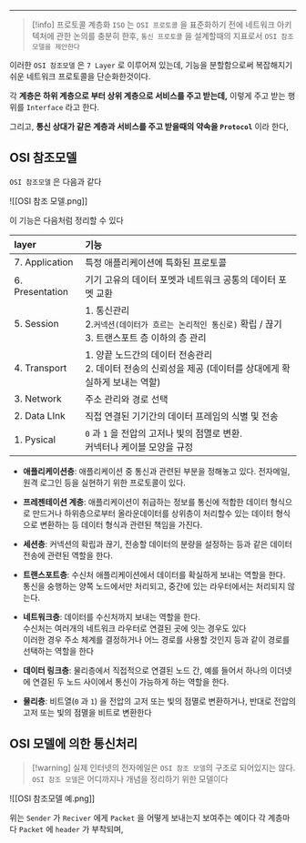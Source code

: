
---

>[!info] 프로토콜 계층화
>`ISO` 는 `OSI 프로토콜` 을 표준화하기 전에 네트워크 아키텍처에 관한 논의를 충분히 한후, `통신 프로토콜` 을 설계할때의 지표로서 `OSI 참조 모델을 제안한다`

이러한 `OSI 참조모델` 은 `7 Layer` 로 이루어져 있는데, 기능을 분할함으로써 복잡해지기 쉬운 네트워크 프로토콜을 단순화한것이다.

각 **계층은 하위 계층으로 부터 상위 계층으로 서비스를 주고 받는데,** 이렇게 주고 받는 행위를 `Interface` 라고 한다.

그리고, **통신 상대가 같은 계층과 서비스를 주고 받을때의 약속을 `Protocol`** 이라 한다,

## OSI 참조모델

`OSI 참조모델` 은 다음과 같다

![[OSI 참조 모델.png]]

이 기능은 다음처럼 정리할 수 있다

| layer           | 기능                                                                   |
| :-------------- | :------------------------------------------------------------------- |
| 7. Application  | 특정 애플리케이션에 특화된 프로토콜                                                  |
| 6. Presentation | 기기 고유의 데이터 포멧과 네트워크 공통의 데이터 포멧 교환                                    |
| 5. Session      | 1. 통신관리<br>2.`커넥션(데이터가 흐르는 논리적인 통신로)` 확립 / 끊기<br>3. 트랜스포트 층 이하의 층 관리 |
| 4. Transport    | 1. 양끝 노드간의 데이터 전송관리<br>2. 데이터 전송의 신뢰성을 제공 (데이터를 상대에게 확실하게 보내는 역할)    |
| 3. Network      | 주소 관리와 경로 선택                                                         |
| 2. Data LInk    | 직접 연결된 기기간의 데이터 프레임의 식별 및 전송                                         |
| 1. Pysical      | `0` 과 `1` 을 전압의 고저나 빛의 점멸로 변환.<br>커넥터나 케이블 모양을 규정                    |

- **애플리케이션층**: 애플리케이션 중 통신과 관련된 부분을 정해놓고 있다. 전자메일, 원격 로그인 등을 실현하기 위한 프로토콜이 있다.

- **프레젠테이션 계층**: 애플리케이션이 취급하는 정보를 통신에 적합한 데이터 형식으로 만드거나 하위층으로부터 올라운데이터를 상위층이 처리할수 있는 데이터 형식으로 변환하는 등 데이터 형식과 관련된 책임을 가진다.

- **세션층**: 커넥션의 확립과 끊기, 전송할 데이터의 분량을 설정하는 등과 같은 데이터 전송에 관련된 역할을 한다.

- **트랜스포트층**: 수신처 애플리케이션에서 데이터를 확실하게 보내는 역할을 한다.<br> 통신을 숭행하는 양쪽 노드에서만 처리되고, 중간에 있는 라우터에서는 처리되지 않는다.

- **네트워크층**: 데이터를 수신처까지 보내는 역할을 한다.<br>수신처는 여러개의 네트워크 라우터로 연결된 곳에 잇는 경우도 있다<br>이러한 경우 주소 체계를 결정하거나 어느 경로를 사용할 것인지 등과 같이 경로를 선택하는 역할을 한다

- **데이터 링크층**: 물리층에서 직접적으로 연결된 노드 간, 예를 들어서 하나의 이더넷에 연결된 두 노드 사이에서 통신이 가능하게 하는 역할을 한다.

- **물리층**: 비트열(`0` 과 `1`) 을 전압의 고저 또는 빛의 점멸로 변환하거나, 반대로 전압의 고저 또는 빛의 점멸을 비트로 변환한다

## OSI 모델에 의한 통신처리 

>[!warning] 실제 인터넷의 전자메일은 `OSI 참조 모델`의 구조로 되어있지는 않다. `OSI 참조 모델`은 어디까지나 개념을 정리하기 위한 모델이다

![[OSI 참조모델 예.png]]

위는 `Sender` 가 `Reciver` 에게 `Packet` 을 어떻게 보내는지 보여주는 예이다
각 계층마다 `Packet` 에 `header` 가 부착되며, 